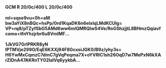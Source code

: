 #### GCM R 20/0c/400 L 20/0c/400
**ml+sqse9vu+0h+aM**<br/>**bw3aYiX8nBQc+hsPp/0rd1KqaDK6n6elxIqLMdKCUlg=**<br/>**VP+rq8/pTZyfSbG5AMd6ww6mlQMRQlwS4Ve/RoGShzjjtL8BHmzQqiavfcomo+tfnYhzjrbr6u8VmIMF...**<br/><br/>
**1JkVG7GrIPRKR8yN**<br/>**IPTMVje299O/EqE6KXXj94F8GcxoiJGK0/B9z/yhy3s=**<br/>**H6YwMxCqmzC7dmC7gVqPeqma7X+oYVRlC1sh26OqD7w7MePxN6kXArZIDnA47AKRnTY02IalVq6yykbA...**